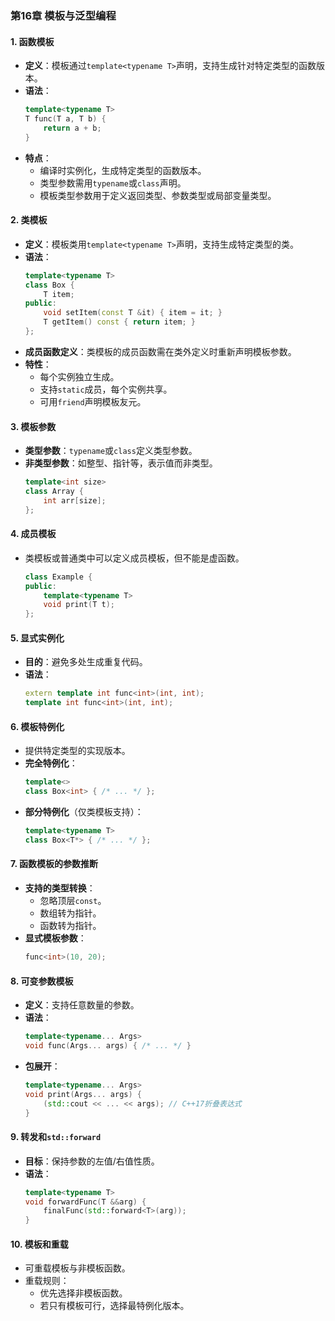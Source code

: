 ### 第16章 模板与泛型编程

#### **1. 函数模板**
- **定义**：模板通过`template<typename T>`声明，支持生成针对特定类型的函数版本。
- **语法**：
  ```cpp
  template<typename T>
  T func(T a, T b) {
      return a + b;
  }
  ```
- **特点**：
  - 编译时实例化，生成特定类型的函数版本。
  - 类型参数需用`typename`或`class`声明。
  - 模板类型参数用于定义返回类型、参数类型或局部变量类型。

#### **2. 类模板**
- **定义**：模板类用`template<typename T>`声明，支持生成特定类型的类。
- **语法**：
  ```cpp
  template<typename T>
  class Box {
      T item;
  public:
      void setItem(const T &it) { item = it; }
      T getItem() const { return item; }
  };
  ```
- **成员函数定义**：类模板的成员函数需在类外定义时重新声明模板参数。
- **特性**：
  - 每个实例独立生成。
  - 支持`static`成员，每个实例共享。
  - 可用`friend`声明模板友元。

#### **3. 模板参数**
- **类型参数**：`typename`或`class`定义类型参数。
- **非类型参数**：如整型、指针等，表示值而非类型。
  ```cpp
  template<int size>
  class Array {
      int arr[size];
  };
  ```

#### **4. 成员模板**
- 类模板或普通类中可以定义成员模板，但不能是虚函数。
  ```cpp
  class Example {
  public:
      template<typename T>
      void print(T t);
  };
  ```

#### **5. 显式实例化**
- **目的**：避免多处生成重复代码。
- **语法**：
  ```cpp
  extern template int func<int>(int, int);
  template int func<int>(int, int);
  ```

#### **6. 模板特例化**
- 提供特定类型的实现版本。
- **完全特例化**：
  ```cpp
  template<>
  class Box<int> { /* ... */ };
  ```
- **部分特例化**（仅类模板支持）：
  ```cpp
  template<typename T>
  class Box<T*> { /* ... */ };
  ```

#### **7. 函数模板的参数推断**
- **支持的类型转换**：
  - 忽略顶层`const`。
  - 数组转为指针。
  - 函数转为指针。
- **显式模板参数**：
  ```cpp
  func<int>(10, 20);
  ```

#### **8. 可变参数模板**
- **定义**：支持任意数量的参数。
- **语法**：
  ```cpp
  template<typename... Args>
  void func(Args... args) { /* ... */ }
  ```
- **包展开**：
  ```cpp
  template<typename... Args>
  void print(Args... args) {
      (std::cout << ... << args); // C++17折叠表达式
  }
  ```

#### **9. 转发和`std::forward`**
- **目标**：保持参数的左值/右值性质。
- **语法**：
  ```cpp
  template<typename T>
  void forwardFunc(T &&arg) {
      finalFunc(std::forward<T>(arg));
  }
  ```

#### **10. 模板和重载**
- 可重载模板与非模板函数。
- 重载规则：
  - 优先选择非模板函数。
  - 若只有模板可行，选择最特例化版本。
